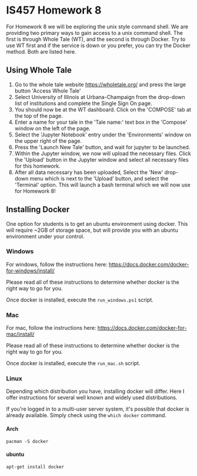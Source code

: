 # IS457 Homework 8

For Homework 8 we will be exploring the unix style command shell. We are providing two primary ways to gain access to a unix command shell. The first is through Whole Tale (WT), and the second is through Docker. Try to use WT first and if the service is down or you prefer, you can try the Docker method. Both are listed here.

## Using Whole Tale

1. Go to the whole tale website https://wholetale.org/ and press the large button 'Access Whole Tale'
2. Select University of Illinois at Urbana-Champaign from the drop-down list of institutions and complete the Single Sign On page.
3. You should now be at the WT dashboard. Click on the 'COMPOSE' tab at the top of the page.
4. Enter a name for your tale in the 'Tale name:' text box in the 'Compose' window on the left of the page.
5. Select the 'Jupyter Notebook' entry under the 'Environments' window on the upper right of the page.
6. Press the 'Launch New Tale' button, and wait for jupyter to be launched.
7. Within the Jupyter window, we now will upload the necessary files. Click the 'Upload' button in the Jupyter window and select all necessary files for this homework.
8. After all data necessary has been uploaded, Select the 'New' drop-down menu which is next to the 'Upload' button, and select the 'Terminal' option. This will launch a bash terminal which we will now use for Homework 8!

## Installing Docker

One option for students is to get an ubuntu environment using docker. This will require ~2GB of storage space, but will provide you with an ubuntu environment under your control.

### Windows

For windows, follow the instructions here: https://docs.docker.com/docker-for-windows/install/

Please read all of these instructions to determine whether docker is the right way to go for you.

Once docker is installed, execute the `run_windows.ps1` script.

### Mac

For mac, follow the instructions here: https://docs.docker.com/docker-for-mac/install/

Please read all of these instructions to determine whether docker is the right way to go for you.

Once docker is installed, execute the `run_mac.sh` script.

### Linux

Depending which distribution you have, installing docker will differ. Here I offer instructions for several well known and widely used distributions.

If you're logged in to a multi-user server system, it's possible that docker is already available. Simply check using the `which docker` command.

#### Arch

`pacman -S docker`

#### ubuntu

`apt-get install docker`
